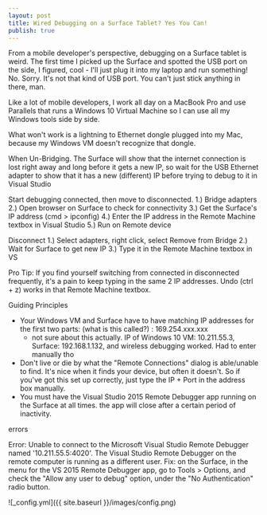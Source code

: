 ```yaml
---
layout: post
title: Wired Debugging on a Surface Tablet? Yes You Can!
publish: true
---
```


From a mobile developer's perspective, debugging on a Surface tablet is weird.  The first time I picked up the Surface and spotted the USB port on the side, I figured, cool - I'll just plug it into my laptop and run something!  No.  Sorry.  It's not that kind of USB port.  You can't just stick anything in there, man.

Like a lot of mobile developers, I work all day on a MacBook Pro and use Parallels that runs a Windows 10 Virtual Machine so I can use all my Windows tools side by side.


What won't work is a lightning to Ethernet dongle plugged into my Mac, because my Windows VM doesn't recognize that dongle.



When Un-Bridging.  The Surface will show that the internet connection is lost right away and long before it gets a new IP, so wait for the USB Ethernet adapter to show that it has a new (different) IP before trying to debug to it in Visual Studio


Start debugging connected, then move to disconnected.
1.) Bridge adapters
2.) Open browser on Surface to check for connectivity
3.) Get the Surface's IP address (cmd > ipconfig)
4.) Enter the IP address in the Remote Machine textbox in Visual Studio
5.) Run on Remote device

Disconnect
1.) Select adapters, right click, select Remove from Bridge
2.) Wait for Surface to get new IP
3.) Type it in the Remote Machine textbox in VS

Pro Tip:
 If you find yourself switching from connected in disconnected frequently, it's a pain to keep typing in the same 2 IP addresses. Undo (ctrl + z) works in that Remote Machine textbox.



Guiding Principles
 - Your Windows VM and Surface have to have matching IP addresses for the first two parts: (what is this called?) : 169.254.xxx.xxx
   - not sure about this actually.  IP of Windows 10 VM: 10.211.55.3, Surface: 192.168.1.132, and wireless debugging worked.  Had to enter manually tho
 - Don't live or die by what the "Remote Connections" dialog is able/unable to find. It's nice when it finds your device, but often it doesn't.  So if you've got this set up correctly, just type the IP + Port in the address box manually.
 - You must have the Visual Studio 2015 Remote Debugger app running on the Surface at all times.  the app will close after a certain period of inactivity.
 


errors

Error: Unable to connect to the Microsoft Visual Studio Remote Debugger named '10.211.55.5:4020'.  The Visual Studio Remote Debugger on the remote computer is running as a different user.
Fix: on the Surface, in the menu for the VS 2015 Remote Debugger app, go to Tools > Options, and check the "Allow any user to debug" option, under the "No Authentication" radio button.


![_config.yml]({{ site.baseurl }}/images/config.png)

